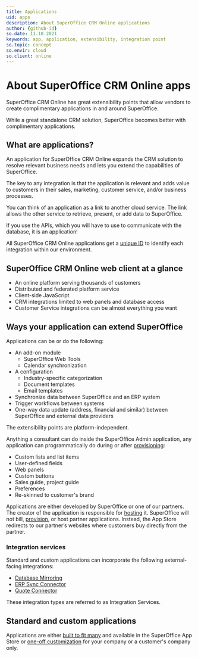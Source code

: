 ```yaml
---
title: Applications
uid: apps
description: About SuperOffice CRM Online applications
author: {github-id}
so.date: 11.10.2021
keywords: app, application, extensibility, integration point
so.topic: concept
so.envir: cloud
so.client: online
---
```


# About SuperOffice CRM Online apps

SuperOffice CRM Online has great extensibility points that allow vendors to create complimentary applications in and around SuperOffice.

While a great standalone CRM solution, SuperOffice becomes better with complimentary applications.

## What are applications?

An application for SuperOffice CRM Online expands the CRM solution to resolve relevant business needs and lets you extend the capabilities of SuperOffice.

The key to any integration is that the application is relevant and adds value to customers in their sales, marketing, customer service, and/or business processes.

You can think of an application as a link to another cloud service. The link allows the other service to retrieve, present, or add data to SuperOffice.

If you use the APIs, which you will have to use to communicate with the database, it is an application!

All SuperOffice CRM Online applications get a [unique ID][1] to identify each integration within our environment.

## SuperOffice CRM Online web client at a glance

* An online platform serving thousands of customers
* Distributed and federated platform service
* Client-side JavaScript
* CRM integrations limited to web panels and database access
* Customer Service integrations can be almost everything you want

## Ways your application can extend SuperOffice

Applications can be or do the following:

* An add-on module
  * SuperOffice Web Tools
  * Calendar synchronization
* A configuration
  * Industry-specific categorization
  * Document templates
  * Email templates
* Synchronize data between SuperOffice and an ERP system
* Trigger workflows between systems
* One-way data update (address, financial and similar) between SuperOffice and external data providers

The extensibility points are platform-independent.

Anything a consultant can do inside the SuperOffice Admin application, any application can programmatically do during or after [provisioning][3]:

* Custom lists and list items
* User-defined fields
* Web panels
* Custom buttons
* Sales guide, project guide
* Preferences
* Re-skinned to customer's brand

Applications are either developed by SuperOffice or one of our partners. The creator of the application is responsible for [hosting][2] it. SuperOffice will not bill, [provision][3], or host partner applications. Instead, the App Store redirects to our partner’s websites where customers buy directly from the partner.

### Integration services

Standard and custom applications can incorporate the following external-facing integrations:

* [Database Mirroring][6]
* [ERP Sync Connector][7]
* [Quote Connector][8]

These integration types are referred to as Integration Services.

## Standard and custom applications

Applications are either [built to fit many][4] and available in the SuperOffice App Store or [one-off customization][5] for your company or a customer's company only.

<!-- Referenced links -->
[1]: terminology.md
[2]: getting-started/hosting.md
[3]: provisioning/index.md
[4]: standard.md
[5]: custom.md
[6]: ../mirroring/overview.md
[7]: ../api/plugins/erp-connectors/index.md
[8]: ../api/plugins/quote-connectors/index.md
